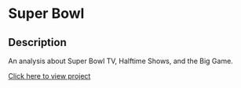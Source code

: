 <h1>Super Bowl</h1>

<h2>Description</h2>
<p>An analysis about Super Bowl TV, Halftime Shows, and the Big Game.</p>
<p><a href="super_bowl.ipynb">Click here to view project</a></p>
